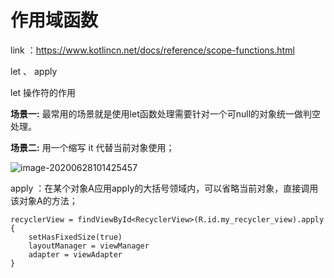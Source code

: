 # 作用域函数

link ：https://www.kotlincn.net/docs/reference/scope-functions.html

let 、 apply

let 操作符的作用

**场景一:** 最常用的场景就是使用let函数处理需要针对一个可null的对象统一做判空处理。

**场景二:** 用一个缩写 it 代替当前对象使用；

![image-20200628101425457](https://tva1.sinaimg.cn/large/007S8ZIlgy1gg7s94zpjoj311y08utfb.jpg)

apply ：在某个对象A应用apply的大括号领域内，可以省略当前对象，直接调用该对象A的方法；

```
recyclerView = findViewById<RecyclerView>(R.id.my_recycler_view).apply {
	setHasFixedSize(true)
	layoutManager = viewManager
	adapter = viewAdapter
}
```

